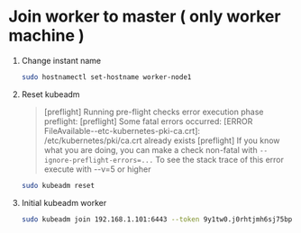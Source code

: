 # Join worker to master ( only worker machine )

1. Change instant name
    
    ```bash
    sudo hostnamectl set-hostname worker-node1
    ```
    
2. Reset kubeadm
    
    > [preflight] Running pre-flight checks
    error execution phase preflight: [preflight] Some fatal errors occurred:
    [ERROR FileAvailable--etc-kubernetes-pki-ca.crt]: /etc/kubernetes/pki/ca.crt already exists
    [preflight] If you know what you are doing, you can make a check non-fatal with `--ignore-preflight-errors=...`
    To see the stack trace of this error execute with --v=5 or higher
    > 
    
    ```bash
    sudo kubeadm reset
    ```
    
3. Initial kubeadm worker
    
    ```bash
    sudo kubeadm join 192.168.1.101:6443 --token 9y1tw0.j0rhtjmh6sj75bp9 --discovery-token-ca-cert-hash sha256:4d4d48dcb0ceab63f0da74e00be7a29cf720ff2b0ca9c7208a7b1df36433f6bc
    ```
